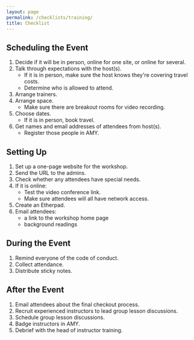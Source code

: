 ```yaml
---
layout: page
permalink: /checklists/training/
title: Checklist
---
```

## Scheduling the Event

1.  Decide if it will be in person, online for one site, or online for several.
1.  Talk through expectations with the host(s).
    *   If it is in person, make sure the host knows they're covering travel costs.
    *   Determine who is allowed to attend.
1.  Arrange trainers.
1.  Arrange space.
    *   Make sure there are breakout rooms for video recording.
1.  Choose dates.
    *   If it is in person, book travel.
1.  Get names and email addresses of attendees from host(s).
    *   Register those people in AMY.

## Setting Up

1.  Set up a one-page website for the workshop.
1.  Send the URL to the admins.
1.  Check whether any attendees have special needs.
1.  If it is online:
    *   Test the video conference link.
    *   Make sure attendees will all have network access.
1.  Create an Etherpad.
1.  Email attendees:
    *   a link to the workshop home page
    *   background readings

## During the Event

1.  Remind everyone of the code of conduct.
1.  Collect attendance.
1.  Distribute sticky notes.

## After the Event

1.  Email attendees about the final checkout process.
1.  Recruit experienced instructors to lead group lesson discussions.
1.  Schedule group lesson discussions.
1.  Badge instructors in AMY.
1.  Debrief with the head of instructor training.
